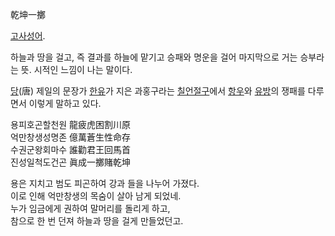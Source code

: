 乾坤一擲

[고사성어](%EA%B3%A0%EC%82%AC%EC%84%B1%EC%96%B4.md).

하늘과 땅을 걸고, 즉 결과를 하늘에 맡기고 승패와 명운을 걸어 마지막으로 거는 승부라는 뜻. 시적인 느낌이 나는 말이다.

[당](%EB%8B%B9%28%ED%86%B5%EC%9D%BC%EC%99%95%EC%A1%B0%29.md)(唐) 제일의 문장가
[한유](%ED%95%9C%EC%9C%A0.md)가 지은 과홍구라는
[칠언절구](%EC%B9%A0%EC%96%B8%EC%A0%88%EA%B5%AC.md)에서
[항우](%ED%95%AD%EC%9A%B0.md)와 [유방](%EC%9C%A0%EB%B0%A9.md)의 쟁패를 다루면서 이렇게
말하고 있다.

용피호곤할천원 龍疲虎困割川原  
억만창생성명존 億萬蒼生性命存  
수권군왕회마수 誰勸君王回馬首  
진성일척도건곤 眞成一擲賭乾坤  

용은 지치고 범도 피곤하여 강과 들을 나누어 가졌다.  
이로 인해 억만창생의 목숨이 살아 남게 되었네.  
누가 임금에게 권하여 말머리를 돌리게 하고,  
참으로 한 번 던져 하늘과 땅을 걸게 만들었던고.

